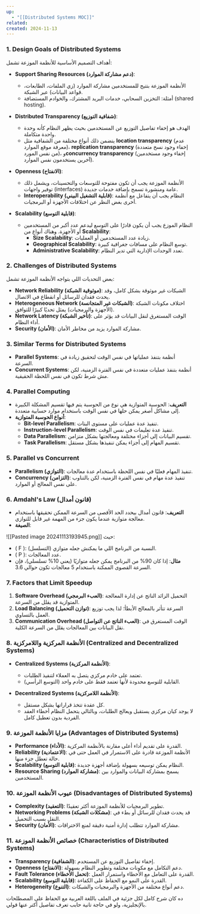 ```yaml
---
up:
  - "[[Distributed Systems MOC]]"
related: 
created: 2024-11-13
---
```

### 1. Design Goals of Distributed Systems
أهداف التصميم الأساسية للأنظمة الموزعة تشمل:
- **Support Sharing Resources (دعم مشاركة الموارد)**:
  - الأنظمة الموزعة بتتيح للمستخدمين مشاركة الموارد (زي الملفات، الطابعات، قواعد البيانات) عبر الشبكة.
  - أمثلة: التخزين السحابي، خدمات البريد المشترك، والخوادم المستضافة (shared hosting).

- **Distributed Transparency (شفافية التوزيع)**:
  - الهدف هو إخفاء تفاصيل التوزيع عن المستخدمين بحيث يظهر النظام كأنه وحدة واحدة متكاملة. 
  - يتضمن ذلك أنواع مختلفة من الشفافية مثل **location transparency** (عدم معرفة موقع الموارد)، **replication transparency** (إخفاء وجود نسخ متعددة من نفس المورد)، و**concurrency transparency** (إخفاء وجود مستخدمين آخرين يستخدمون نفس الموارد).

- **Openness (الانفتاح)**:
  - الأنظمة الموزعة يجب أن تكون مفتوحة للتوسعات والتحسينات، ويشمل ذلك توفير واجهات (interfaces) عامة ومنشورة تسمح بإضافة خدمات جديدة.
  - **Interoperability (قابلية التشغيل البيني)**: النظام يجب أن يتفاعل مع أنظمة أخرى بغض النظر عن اختلافات الأجهزة أو البرمجيات.

- **Scalability (قابلية التوسع)**:
  - النظام الموزع يجب أن يكون قادرًا على التوسع ليدعم عدد أكبر من المستخدمين أو الأجهزة. وهناك أنواع من **Scalability**:
    - **Size Scalability**: زيادة عدد المستخدمين أو العمليات.
    - **Geographical Scalability**: توسع النظام على مسافات جغرافية كبيرة.
    - **Administrative Scalability**: تعدد الوحدات الإدارية التي تدير النظام.

### 2. Challenges of Distributed Systems
بعض التحديات اللي بتواجه الأنظمة الموزعة تشمل:
- **Network Reliability (موثوقية الشبكة)**: الشبكات غير موثوقة بشكل كامل، وقد يحدث فقدان للرسائل أو انقطاع في الاتصال.
- **Heterogeneous Network (الشبكات غير المتجانسة)**: اختلاف مكونات الشبكة (الأجهزة والبرمجيات) يمثل تحديًا كبيرًا للتوافق.
- **Network Latency (تأخير الشبكة)**: الوقت المستغرق لنقل البيانات قد يؤثر على أداء النظام.
- **Security (الأمان)**: مشاركة الموارد يزيد من مخاطر الأمان.

### 3. Similar Terms for Distributed Systems
- **Parallel Systems**: أنظمة بتنفذ عملياتها في نفس الوقت لتحقيق زيادة في السرعة.
- **Concurrent Systems**: أنظمة بتنفذ عمليات متعددة في نفس الفترة الزمنية، لكن مش شرط تكون في نفس اللحظة الحقيقية.

### 4. Parallel Computing
- **التعريف**: الحوسبة المتوازية هي نوع من الحوسبة يتم فيها تقسيم المشكلة الكبيرة إلى مشاكل أصغر يمكن حلها في نفس الوقت باستخدام موارد حسابية متعددة.
- **أنواع الحوسبة المتوازية**:
  - **Bit-level Parallelism**: تنفيذ عدة عمليات على مستوى البتات.
  - **Instruction-level Parallelism**: تنفيذ عدة تعليمات في نفس الوقت.
  - **Data Parallelism**: تقسيم البيانات إلى أجزاء مختلفة ومعالجتها بشكل متزامن.
  - **Task Parallelism**: تقسيم المهام إلى أجزاء يمكن تنفيذها بشكل مستقل.

### 5. Parallel vs Concurrent
- **Parallelism (التوازي)**: تنفيذ المهام فعليًا في نفس اللحظة باستخدام عدة معالجات.
- **Concurrency (التزامن)**: تنفيذ عدة مهام في نفس الفترة الزمنية، لكن بالتناوب على نفس المعالج أو الموارد.

### 6. Amdahl's Law (قانون أمدال)
- **التعريف**: قانون أمدال بيحدد الحد الأقصى من السرعة الممكن تحقيقها باستخدام معالجة متوازية عندما يكون جزء من المهمة غير قابل للتوازي.
- **الصيغة**:

![[Pasted image 20241113193945.png]]
  حيث:
  - \( F \): النسبة من البرنامج اللي ما يمكنش جعله متوازي (التسلسل).
  - \( P \): عدد المعالجات.
- **مثال**: إذا كان 90% من البرنامج يمكن جعله متوازيًا (يعني 10% تسلسلي)، فإن السرعة القصوى الممكنة باستخدام 5 معالجات تكون حوالي 3.6.

### 7. Factors that Limit Speedup
1. **Software Overhead (العبء البرمجي)**: التحميل الزائد الناتج عن إدارة المعالجة المتوازية قد يقلل من السرعة.
2. **Load Balancing (توازن التحميل)**: السرعة تتأثر بالمعالج الأبطأ؛ لذا يجب توزيع العمل بالتساوي.
3. **Communication Overhead (العبء الناتج عن التواصل)**: الوقت المستغرق في نقل البيانات بين المعالجات يقلل من السرعة الكلية.

### 8. **الأنظمة المركزية واللامركزية (Centralized and Decentralized Systems)**
- **Centralized Systems (الأنظمة المركزية)**:
  - تعتمد على خادم مركزي يتصل به العملاء لتنفيذ الطلبات.
  - القابلية للتوسع محدودة لأنها تعتمد فقط على خادم واحد (التوسع الرأسي).

- **Decentralized Systems (الأنظمة اللامركزية)**:
  - كل عقدة تتخذ قراراتها بشكل مستقل.
  - لا يوجد كيان مركزي يستقبل ويعالج الطلبات، وبالتالي يتحمل النظام أخطاء العقد الفردية بدون تعطيل كامل.

### 9. **مزايا الأنظمة الموزعة (Advantages of Distributed Systems)**
- **Performance (الأداء)**: القدرة على تقديم أداء أعلى مقارنة بالأنظمة المركزية.
- **Reliability (الاعتمادية)**: الأنظمة الموزعة قادرة على الاستمرار في العمل حتى في حالة تعطل جزء منها.
- **Scalability (قابلية التوسع)**: النظام يمكن توسيعه بسهولة بإضافة أجهزة جديدة.
- **Resource Sharing (مشاركة الموارد)**: يسمح بمشاركة البيانات والموارد بين المستخدمين.

### 10. **عيوب الأنظمة الموزعة (Disadvantages of Distributed Systems)**
- **Complexity (التعقيد)**: تطوير البرمجيات للأنظمة الموزعة أكثر تعقيدًا.
- **Networking Problems (مشكلات الشبكة)**: قد يحدث فقدان للرسائل أو بطء في النقل بسبب التحميل.
- **Security (الأمان)**: مشاركة الموارد تتطلب إدارة أمنية دقيقة لمنع الاختراقات.

### 11. **خصائص الأنظمة الموزعة (Characteristics of Distributed Systems)**
- **Transparency (الشفافية)**: إخفاء تفاصيل التوزيع عن المستخدم.
- **Openness (الانفتاح)**: دعم التكامل مع مكونات مختلفة وتطوير النظام بسهولة.
- **Fault Tolerance (تحمل الأخطاء)**: القدرة على التعامل مع الأخطاء واستمرار العمل.
- **Scalability (قابلية التوسع)**: القدرة على النمو مع الحفاظ على الكفاءة.
- **Heterogeneity (التنوع)**: دعم أنواع مختلفة من الأجهزة والبرمجيات والشبكات.

ده كان شرح كامل لكل جزئية في الملف باللغة العربية مع الحفاظ على المصطلحات بالإنجليزية، ولو في حاجة تانية حابب تعرف تفاصيل أكتر عنها قولي.